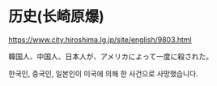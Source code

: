 # 历史(长崎原爆)

https://www.city.hiroshima.lg.jp/site/english/9803.html

韓国人、中国人、日本人が、アメリカによって一度に殺された。

한국인, 중국인, 일본인이 미국에 의해 한 사건으로 사망했습니다.

<!--
少.
-->